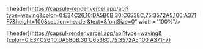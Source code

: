 ![header](https://capsule-render.vercel.app/api?type=waving&color=0:E34C26,10:DA5B0B,30:C6538C,75:3572A5,100:A371F7&height=100&section=header&text=&fontSize=0" width="100%"/>


![header](https://capsul-render.vercel.app/api?type=waving&{color=0:E34C26,10:DA5B0B,30:C6538C,75:3572A5,100:A371F7}

